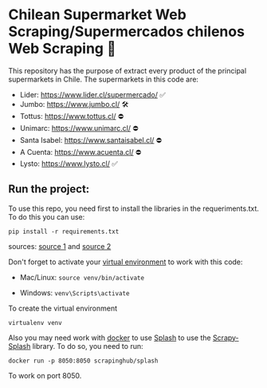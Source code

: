 # Chilean Supermarket Web Scraping/Supermercados chilenos Web Scraping 🚀

This repository has the purpose of extract every product of the principal supermarkets in Chile. The supermarkets in this code are:

* Lider: https://www.lider.cl/supermercado/ ✅
* Jumbo: https://www.jumbo.cl/ 🛠
* Tottus: https://www.tottus.cl/ ⛔
* Unimarc: https://www.unimarc.cl/ ⛔
* Santa Isabel: https://www.santaisabel.cl/ ⛔
* A Cuenta: https://www.acuenta.cl/ ⛔
* Lysto: https://www.lysto.cl/ ✅


## Run the project:

To use this repo, you need first to install the libraries in the requeriments.txt. To do this you can use:

```
pip install -r requirements.txt
```

sources: [source 1](https://santandertrade.com/es/portal/analizar-mercados/chile/distribuir-un-producto) and [source 2](https://marketing4ecommerce.cl/top-los-supermercados-online-mas-populares-en-chile/)

Don't forget to activate your [virtual environment](https://uoa-eresearch.github.io/eresearch-cookbook/recipe/2014/11/26/python-virtual-env/) to work with this code:


- Mac/Linux:
```source venv/bin/activate ```

- Windows: 
```venv\Scripts\activate```

To create the virtual environment

```virtualenv venv```

Also you may need work with [docker](https://www.youtube.com/watch?v=CV_Uf3Dq-EU&ab_channel=PeladoNerd) to use [Splash](https://github.com/scrapinghub/splash) to use the [Scrapy-Splash](https://github.com/scrapy-plugins/scrapy-splash/tree/f5273b3a0ef15a9f6809d305a1dbe8f3efd12c5f) library. To do so, you need to run:

```docker run -p 8050:8050 scrapinghub/splash```

To work on port 8050. 